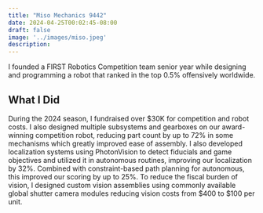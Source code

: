 ```yaml
---
title: "Miso Mechanics 9442"
date: 2024-04-25T00:02:45-08:00
draft: false
image: '../images/miso.jpeg'
description:
---
```

I founded a FIRST Robotics Competition team senior year while designing and programming a robot that ranked in the top 0.5% offensively worldwide.

## What I Did

During the 2024 season, I fundraised over $30K for competition and robot costs. I also designed multiple subsystems and gearboxes on our award-winning competition robot, reducing part count by up to 72% in some mechanisms which greatly improved ease of assembly. I also developed localization systems using PhotonVision to detect fiducials and game objectives and utilized it in autonomous routines, improving our localization by 32%. Combined with constraint-based path planning for autonomous, this improved our scoring by up to 25%. To reduce the fiscal burden of vision, I designed custom vision assemblies using commonly available global shutter camera modules reducing vision costs from $400 to $100 per unit.


